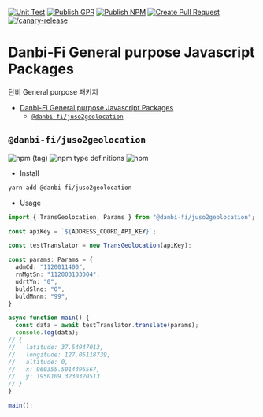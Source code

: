 [![Unit Test](https://github.com/danbi-fi/packages/actions/workflows/unit-test.yml/badge.svg)](https://github.com/danbi-fi/packages/actions/workflows/unit-test.yml) [![Publish GPR](https://github.com/danbi-fi/packages/actions/workflows/publish-gpr.yml/badge.svg)](https://github.com/danbi-fi/packages/actions/workflows/publish-gpr.yml) [![Publish NPM](https://github.com/danbi-fi/packages/actions/workflows/publish-npm.yml/badge.svg)](https://github.com/danbi-fi/packages/actions/workflows/publish-npm.yml) [![Create Pull Request](https://github.com/danbi-fi/packages/actions/workflows/create-release-pr.yml/badge.svg)](https://github.com/danbi-fi/packages/actions/workflows/create-release-pr.yml) [![/canary-release](https://github.com/danbi-fi/packages/actions/workflows/canary-release.yml/badge.svg)](https://github.com/danbi-fi/packages/actions/workflows/canary-release.yml)

# Danbi-Fi General purpose Javascript Packages

단비 General purpose 패키지

- [Danbi-Fi General purpose Javascript Packages](#danbi-fi-general-purpose-javascript-packages)
  - [`@danbi-fi/juso2geolocation`](#danbi-fijuso2geolocation)
## `@danbi-fi/juso2geolocation`

![npm (tag)](https://img.shields.io/npm/v/@danbi-fi/juso2geolocation/latest) ![npm type definitions](https://img.shields.io/npm/types/@danbi-fi/juso2geolocation) ![npm](https://img.shields.io/npm/dw/@danbi-fi/juso2geolocation)

- Install

```sh
yarn add @danbi-fi/juso2geolocation
```

- Usage

```typescript
import { TransGeolocation, Params } from "@danbi-fi/juso2geolocation";

const apiKey = `${ADDRESS_COORD_API_KEY}`;

const testTranslator = new TransGeolocation(apiKey);

const params: Params = {
  admCd: "1120011400",
  rnMgtSn: "112003103004",
  udrtYn: "0",
  buldSlno: "0",
  buldMnnm: "99",
}

async function main() {
  const data = await testTranslator.translate(params);
  console.log(data);
// {
//   latitude: 37.54947013,
//   longitude: 127.05118739,
//   altitude: 0,
//   x: 960355.5014496567,
//   y: 1950109.3230320513
// }
}

main();
```
